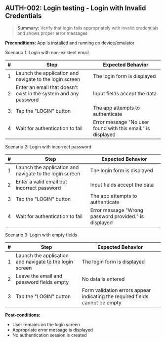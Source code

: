 ## **AUTH-002:** Login testing - Login with Invalid Credentials  

> **Summary:** Verify that login fails appropriately with invalid credentials and shows proper error messages  <br>

**Preconditions:** App is installed and running on device/emulator

Scenario 1: Login with non-existent email

 | \# | Step | Expected Behavior | 
 |----|------|-------------------| 
 |  1 | Launch the application and navigate to the login screen | The login form is displayed | 
 |  2 | Enter an email that doesn't exist in the system and any password | Input fields accept the data | 
 |  3 | Tap the "LOGIN" button | The app attempts to authenticate |
 |  4 | Wait for authentication to fail | Error message "No user found with this email." is displayed | 

Scenario 2: Login with incorrect password

 | \# | Step | Expected Behavior | 
 |----|------|-------------------| 
 |  1 | Launch the application and navigate to the login screen | The login form is displayed | 
 |  2 | Enter a valid email but incorrect password | Input fields accept the data | 
 |  3 | Tap the "LOGIN" button | The app attempts to authenticate |
 |  4 | Wait for authentication to fail | Error message "Wrong password provided." is displayed | 

Scenario 3: Login with empty fields

 | \# | Step | Expected Behavior | 
 |----|------|-------------------| 
 |  1 | Launch the application and navigate to the login screen | The login form is displayed | 
 |  2 | Leave the email and password fields empty | No data is entered | 
 |  3 | Tap the "LOGIN" button | Form validation errors appear indicating the required fields cannot be empty | 

**Post-conditions:**  

 - User remains on the login screen
 - Appropriate error message is displayed
 - No authentication session is created